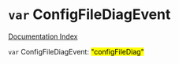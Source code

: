 # `var` ConfigFileDiagEvent

[Documentation Index](../README.md)

`var` ConfigFileDiagEvent: <mark>"configFileDiag"</mark>

